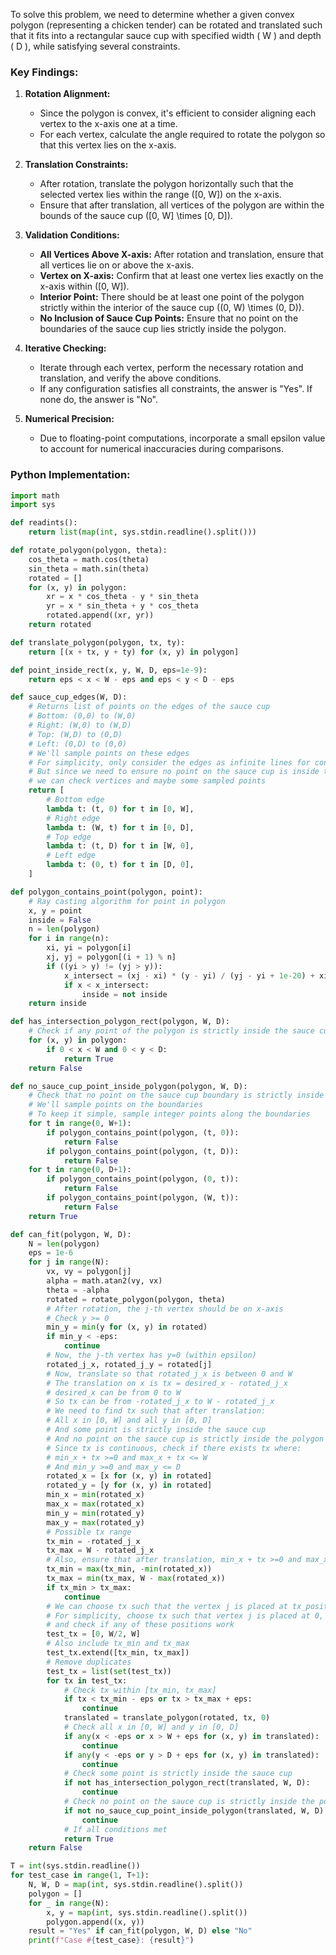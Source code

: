 To solve this problem, we need to determine whether a given convex polygon (representing a chicken tender) can be rotated and translated such that it fits into a rectangular sauce cup with specified width \( W \) and depth \( D \), while satisfying several constraints.

### **Key Findings:**

1. **Rotation Alignment:**
   - Since the polygon is convex, it's efficient to consider aligning each vertex to the x-axis one at a time.
   - For each vertex, calculate the angle required to rotate the polygon so that this vertex lies on the x-axis.

2. **Translation Constraints:**
   - After rotation, translate the polygon horizontally such that the selected vertex lies within the range \([0, W]\) on the x-axis.
   - Ensure that after translation, all vertices of the polygon are within the bounds of the sauce cup \([0, W] \times [0, D]\).

3. **Validation Conditions:**
   - **All Vertices Above X-axis:** After rotation and translation, ensure that all vertices lie on or above the x-axis.
   - **Vertex on X-axis:** Confirm that at least one vertex lies exactly on the x-axis within \([0, W]\).
   - **Interior Point:** There should be at least one point of the polygon strictly within the interior of the sauce cup \((0, W) \times (0, D)\).
   - **No Inclusion of Sauce Cup Points:** Ensure that no point on the boundaries of the sauce cup lies strictly inside the polygon.

4. **Iterative Checking:**
   - Iterate through each vertex, perform the necessary rotation and translation, and verify the above conditions.
   - If any configuration satisfies all constraints, the answer is "Yes". If none do, the answer is "No".

5. **Numerical Precision:**
   - Due to floating-point computations, incorporate a small epsilon value to account for numerical inaccuracies during comparisons.

### **Python Implementation:**

```python
import math
import sys

def readints():
    return list(map(int, sys.stdin.readline().split()))

def rotate_polygon(polygon, theta):
    cos_theta = math.cos(theta)
    sin_theta = math.sin(theta)
    rotated = []
    for (x, y) in polygon:
        xr = x * cos_theta - y * sin_theta
        yr = x * sin_theta + y * cos_theta
        rotated.append((xr, yr))
    return rotated

def translate_polygon(polygon, tx, ty):
    return [(x + tx, y + ty) for (x, y) in polygon]

def point_inside_rect(x, y, W, D, eps=1e-9):
    return eps < x < W - eps and eps < y < D - eps

def sauce_cup_edges(W, D):
    # Returns list of points on the edges of the sauce cup
    # Bottom: (0,0) to (W,0)
    # Right: (W,0) to (W,D)
    # Top: (W,D) to (0,D)
    # Left: (0,D) to (0,0)
    # We'll sample points on these edges
    # For simplicity, only consider the edges as infinite lines for containment tests
    # But since we need to ensure no point on the sauce cup is inside the polygon,
    # we can check vertices and maybe some sampled points
    return [
        # Bottom edge
        lambda t: (t, 0) for t in [0, W],
        # Right edge
        lambda t: (W, t) for t in [0, D],
        # Top edge
        lambda t: (t, D) for t in [W, 0],
        # Left edge
        lambda t: (0, t) for t in [D, 0],
    ]

def polygon_contains_point(polygon, point):
    # Ray casting algorithm for point in polygon
    x, y = point
    inside = False
    n = len(polygon)
    for i in range(n):
        xi, yi = polygon[i]
        xj, yj = polygon[(i + 1) % n]
        if ((yi > y) != (yj > y)):
            x_intersect = (xj - xi) * (y - yi) / (yj - yi + 1e-20) + xi
            if x < x_intersect:
                inside = not inside
    return inside

def has_intersection_polygon_rect(polygon, W, D):
    # Check if any point of the polygon is strictly inside the sauce cup
    for (x, y) in polygon:
        if 0 < x < W and 0 < y < D:
            return True
    return False

def no_sauce_cup_point_inside_polygon(polygon, W, D):
    # Check that no point on the sauce cup boundary is strictly inside the polygon
    # We'll sample points on the boundaries
    # To keep it simple, sample integer points along the boundaries
    for t in range(0, W+1):
        if polygon_contains_point(polygon, (t, 0)):
            return False
        if polygon_contains_point(polygon, (t, D)):
            return False
    for t in range(0, D+1):
        if polygon_contains_point(polygon, (0, t)):
            return False
        if polygon_contains_point(polygon, (W, t)):
            return False
    return True

def can_fit(polygon, W, D):
    N = len(polygon)
    eps = 1e-6
    for j in range(N):
        vx, vy = polygon[j]
        alpha = math.atan2(vy, vx)
        theta = -alpha
        rotated = rotate_polygon(polygon, theta)
        # After rotation, the j-th vertex should be on x-axis
        # Check y >= 0
        min_y = min(y for (x, y) in rotated)
        if min_y < -eps:
            continue
        # Now, the j-th vertex has y=0 (within epsilon)
        rotated_j_x, rotated_j_y = rotated[j]
        # Now, translate so that rotated_j_x is between 0 and W
        # The translation on x is tx = desired_x - rotated_j_x
        # desired_x can be from 0 to W
        # So tx can be from -rotated_j_x to W - rotated_j_x
        # We need to find tx such that after translation:
        # All x in [0, W] and all y in [0, D]
        # And some point is strictly inside the sauce cup
        # And no point on the sauce cup is strictly inside the polygon
        # Since tx is continuous, check if there exists tx where:
        # min_x + tx >=0 and max_x + tx <= W
        # And min_y >=0 and max_y <= D
        rotated_x = [x for (x, y) in rotated]
        rotated_y = [y for (x, y) in rotated]
        min_x = min(rotated_x)
        max_x = max(rotated_x)
        min_y = min(rotated_y)
        max_y = max(rotated_y)
        # Possible tx range
        tx_min = -rotated_j_x
        tx_max = W - rotated_j_x
        # Also, ensure that after translation, min_x + tx >=0 and max_x + tx <=W
        tx_min = max(tx_min, -min(rotated_x))
        tx_max = min(tx_max, W - max(rotated_x))
        if tx_min > tx_max:
            continue
        # We can choose tx such that the vertex j is placed at tx_position in [0, W]
        # For simplicity, choose tx such that vertex j is placed at 0, W/2, W
        # and check if any of these positions work
        test_tx = [0, W/2, W]
        # Also include tx_min and tx_max
        test_tx.extend([tx_min, tx_max])
        # Remove duplicates
        test_tx = list(set(test_tx))
        for tx in test_tx:
            # Check tx within [tx_min, tx_max]
            if tx < tx_min - eps or tx > tx_max + eps:
                continue
            translated = translate_polygon(rotated, tx, 0)
            # Check all x in [0, W] and y in [0, D]
            if any(x < -eps or x > W + eps for (x, y) in translated):
                continue
            if any(y < -eps or y > D + eps for (x, y) in translated):
                continue
            # Check some point is strictly inside the sauce cup
            if not has_intersection_polygon_rect(translated, W, D):
                continue
            # Check no point on the sauce cup is strictly inside the polygon
            if not no_sauce_cup_point_inside_polygon(translated, W, D):
                continue
            # If all conditions met
            return True
    return False

T = int(sys.stdin.readline())
for test_case in range(1, T+1):
    N, W, D = map(int, sys.stdin.readline().split())
    polygon = []
    for _ in range(N):
        x, y = map(int, sys.stdin.readline().split())
        polygon.append((x, y))
    result = "Yes" if can_fit(polygon, W, D) else "No"
    print(f"Case #{test_case}: {result}")
```